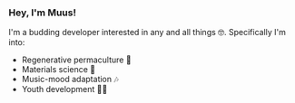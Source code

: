 ### Hey, I'm Muus!

I'm a budding developer interested in any and all things 🤓. Specifically I'm into:
* Regenerative permaculture 🌳
* Materials science 🔬
* Music-mood adaptation 🎶
* Youth development 🧑‍🏫

